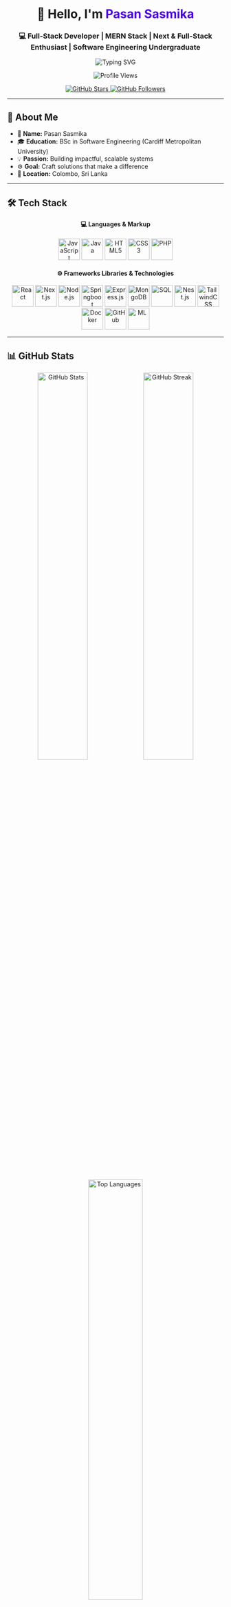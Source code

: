 <h1 align="center">👋 Hello, I'm <span style="color:#4A00E0;">Pasan Sasmika</span></h1>
<h3 align="center">💻 Full-Stack Developer | MERN Stack | Next & Full-Stack Enthusiast | Software Engineering Undergraduate</h3>

<p align="center">
  <img src="https://readme-typing-svg.herokuapp.com?font=Fira+Code&size=22&duration=3000&pause=500&color=4A00E0&center=true&vCenter=true&width=500&lines=Building+Full-Stack+Applications;Learning+Next.js+%26+Nest.js;Exploring+Machine+Learning;Open+Source+Contributor" alt="Typing SVG">
</p>

<p align="center">
  <img src="https://komarev.com/ghpvc/?username=PasanSasmika&color=00cc00&style=for-the-badge" alt="Profile Views">
</p>

<p align="center">
  <a href="https://github.com/PasanSasmika?tab=stars">
    <img src="https://img.shields.io/github/stars/PasanSasmika?style=for-the-badge&logo=github&color=FFD700" alt="GitHub Stars">
  </a>
  <a href="https://github.com/PasanSasmika?tab=followers">
    <img src="https://img.shields.io/github/followers/PasanSasmika?style=for-the-badge&logo=github&color=1DA1F2" alt="GitHub Followers">
  </a>
</p>

---

## 🧠 About Me
- 🌟 **Name:** Pasan Sasmika  
- 🎓 **Education:** BSc in Software Engineering (Cardiff Metropolitan University)  
- 💡 **Passion:** Building impactful, scalable systems  
- ⚙️ **Goal:** Craft solutions that make a difference  
- 📍 **Location:** Colombo, Sri Lanka  

---

## 🛠️ Tech Stack  

<div align="center">
  <!-- Languages -->
  <h4>💻 Languages & Markup</h4>
  <img src="https://cdn.jsdelivr.net/gh/devicons/devicon/icons/javascript/javascript-original.svg" width="50px" alt="JavaScript"/>
  <img src="https://cdn.jsdelivr.net/gh/devicons/devicon/icons/java/java-original.svg" width="50px" alt="Java"/>
  <img src="https://cdn.jsdelivr.net/gh/devicons/devicon/icons/html5/html5-original.svg" width="50px" alt="HTML5"/>
  <img src="https://cdn.jsdelivr.net/gh/devicons/devicon/icons/css3/css3-original.svg" width="50px" alt="CSS3"/>
  <img src="https://cdn.jsdelivr.net/gh/devicons/devicon/icons/php/php-original.svg" width="50px" alt="PHP"/>
</div>

<div align="center">
  <!-- Frameworks & Libraries -->
  <h4>⚙️ Frameworks Libraries & Technologies </h4>
  <img src="https://cdn.jsdelivr.net/gh/devicons/devicon/icons/react/react-original.svg" width="50px" alt="React"/>
  <img src="https://cdn.jsdelivr.net/gh/devicons/devicon/icons/nextjs/nextjs-original.svg" width="50px" alt="Next.js"/>
  <img src="https://cdn.jsdelivr.net/gh/devicons/devicon/icons/nodejs/nodejs-original.svg" width="50px" alt="Node.js"/>
  <img src="https://cdn.jsdelivr.net/gh/devicons/devicon/icons/spring/spring-original.svg" width="50px" alt="Springboot"/>
  <img src="https://cdn.jsdelivr.net/gh/devicons/devicon/icons/express/express-original.svg" width="50px" alt="Express.js"/>
  <img src="https://cdn.jsdelivr.net/gh/devicons/devicon/icons/mongodb/mongodb-original.svg" width="50px" alt="MongoDB"/>
  <img src="https://cdn.jsdelivr.net/gh/devicons/devicon/icons/sqlite/sqlite-original.svg" width="50px" alt="SQL"/>
  <img src="https://cdn.jsdelivr.net/gh/devicons/devicon/icons/nestjs/nestjs-original.svg" width="50px" alt="Nest.js"/>
  <img src="https://cdn.jsdelivr.net/gh/devicons/devicon/icons/tailwindcss/tailwindcss-original.svg" width="50px" alt="TailwindCSS"/>
  <img src="https://cdn.jsdelivr.net/gh/devicons/devicon/icons/docker/docker-original.svg" width="50px" alt="Docker"/>
  <img src="https://cdn.jsdelivr.net/gh/devicons/devicon/icons/github/github-original.svg" width="50px" alt="GitHub"/>
  <img src="https://cdn.jsdelivr.net/gh/devicons/devicon/icons/python/python-original.svg" width="50px" alt="ML"/>
</div>

---

## 📊 GitHub Stats

<div align="center">
  <img src="https://github-readme-stats.vercel.app/api?username=PasanSasmika&show_icons=true&theme=dracula&hide_border=true&bg_color=1a1b27&title_color=ffffff&text_color=ffffff" width="48%" alt="GitHub Stats"/>
  <img src="https://github-readme-streak-stats.herokuapp.com?user=PasanSasmika&theme=dracula&hide_border=true&background=1a1b27" width="48%" alt="GitHub Streak"/>
</div>

<div align="center">
  <img src="https://github-readme-stats.vercel.app/api/top-langs/?username=PasanSasmika&layout=compact&theme=dracula&hide_border=true&bg_color=1a1b27&title_color=ffffff&text_color=ffffff" width="50%" alt="Top Languages"/>
</div>

---

## 🤝 Connect with Me  

<div align="center">
  <a href="https://www.linkedin.com/in/pasan-sasmika">
    <img src="https://skillicons.dev/icons?i=linkedin" width="50px" alt="LinkedIn"/>
  </a>
  <a href="mailto:pasansasmika198@gmail.com">
    <img src="https://cdn-icons-png.flaticon.com/512/732/732200.png" width="50px" alt="Gmail"/>
  </a>
  <a href="https://wa.me/94702896153">
    <img src="https://cdn-icons-png.flaticon.com/512/733/733585.png" width="50px" alt="WhatsApp"/>
  </a>
  <a href="https://github.com/PasanSasmika">
    <img src="https://cdn.jsdelivr.net/gh/devicons/devicon/icons/github/github-original.svg" width="50px" alt="GitHub"/>
  </a>
</div>

---

<p align="center" style="color:#777;font-size:14px;">
✨ “Code is like humor — when you have to explain it, it’s bad.” ✨ <br>
Let's build something extraordinary together! 🚀
</p>
